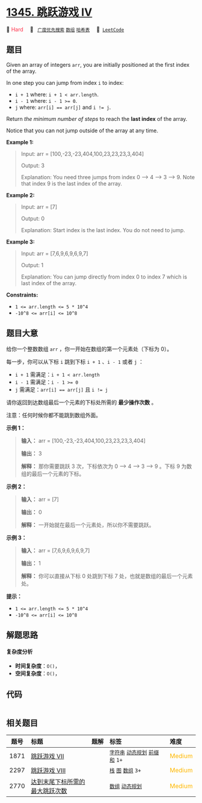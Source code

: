 # [1345. 跳跃游戏 IV](https://leetcode.com/problems/jump-game-iv)

🔴 <font color=#ff334b>Hard</font>&emsp; 🔖&ensp; [`广度优先搜索`](/outline/tag/breadth-first-search.md) [`数组`](/outline/tag/array.md) [`哈希表`](/outline/tag/hash-table.md)&emsp; 🔗&ensp;[`LeetCode`](https://leetcode.com/problems/jump-game-iv)

## 题目

Given an array of integers `arr`, you are initially positioned at the first
index of the array.

In one step you can jump from index `i` to index:

  * `i + 1` where: `i + 1 < arr.length`.
  * `i - 1` where: `i - 1 >= 0`.
  * `j` where: `arr[i] == arr[j]` and `i != j`.

Return _the minimum number of steps_ to reach the **last index** of the array.

Notice that you can not jump outside of the array at any time.



**Example 1:**

> Input: arr = [100,-23,-23,404,100,23,23,23,3,404]
> 
> Output: 3
> 
> Explanation: You need three jumps from index 0 --> 4 --> 3 --> 9. Note that index 9 is the last index of the array.

**Example 2:**

> Input: arr = [7]
> 
> Output: 0
> 
> Explanation: Start index is the last index. You do not need to jump.

**Example 3:**

> Input: arr = [7,6,9,6,9,6,9,7]
> 
> Output: 1
> 
> Explanation: You can jump directly from index 0 to index 7 which is last index of the array.

**Constraints:**

  * `1 <= arr.length <= 5 * 10^4`
  * `-10^8 <= arr[i] <= 10^8`


## 题目大意

给你一个整数数组 `arr` ，你一开始在数组的第一个元素处（下标为 0）。

每一步，你可以从下标 `i` 跳到下标 `i + 1` 、`i - 1` 或者 `j` ：

  * `i + 1` 需满足：`i + 1 < arr.length`
  * `i - 1` 需满足：`i - 1 >= 0`
  * `j` 需满足：`arr[i] == arr[j]` 且 `i != j`

请你返回到达数组最后一个元素的下标处所需的 **最少操作次数**  。

注意：任何时候你都不能跳到数组外面。



**示例 1：**

> 
> 
> 
> 
> 
> **输入：** arr = [100,-23,-23,404,100,23,23,23,3,404]
> 
> **输出：** 3
> 
> **解释：** 那你需要跳跃 3 次，下标依次为 0 --> 4 --> 3 --> 9 。下标 9 为数组的最后一个元素的下标。
> 
> 

**示例 2：**

> 
> 
> 
> 
> 
> **输入：** arr = [7]
> 
> **输出：** 0
> 
> **解释：** 一开始就在最后一个元素处，所以你不需要跳跃。
> 
> 

**示例 3：**

> 
> 
> 
> 
> 
> **输入：** arr = [7,6,9,6,9,6,9,7]
> 
> **输出：** 1
> 
> **解释：** 你可以直接从下标 0 处跳到下标 7 处，也就是数组的最后一个元素处。
> 
> 



**提示：**

  * `1 <= arr.length <= 5 * 10^4`
  * `-10^8 <= arr[i] <= 10^8`


## 解题思路

#### 复杂度分析

- **时间复杂度**：`O()`，
- **空间复杂度**：`O()`，

## 代码

```javascript

```

## 相关题目

<!-- prettier-ignore -->
| 题号 | 标题 | 题解 | 标签 | 难度 |
| :------: | :------ | :------: | :------ | :------ |
| 1871 | [跳跃游戏 VII](https://leetcode.com/problems/jump-game-vii) |  |  [`字符串`](/outline/tag/string.md) [`动态规划`](/outline/tag/dynamic-programming.md) [`前缀和`](/outline/tag/prefix-sum.md) `1+` | <font color=#ffb800>Medium</font> |
| 2297 | [跳跃游戏 VIII](https://leetcode.com/problems/jump-game-viii) |  |  [`栈`](/outline/tag/stack.md) [`图`](/outline/tag/graph.md) [`数组`](/outline/tag/array.md) `3+` | <font color=#ffb800>Medium</font> |
| 2770 | [达到末尾下标所需的最大跳跃次数](https://leetcode.com/problems/maximum-number-of-jumps-to-reach-the-last-index) |  |  [`数组`](/outline/tag/array.md) [`动态规划`](/outline/tag/dynamic-programming.md) | <font color=#ffb800>Medium</font> |

<style>
.blue {
    background-color: #096dd9;
    padding: 0.25rem 0.5rem;
    margin: 0;
    font-size: 0.85em;
    border-radius: 3px;
    color: white;
    font-weight: 500;
}
table th:first-of-type { width: 10%; }
table th:nth-of-type(2) { width: 35%; }
table th:nth-of-type(3) { width: 10%; }
table th:nth-of-type(4) { width: 35%; }
table th:nth-of-type(5) { width: 10%; }
</style>
